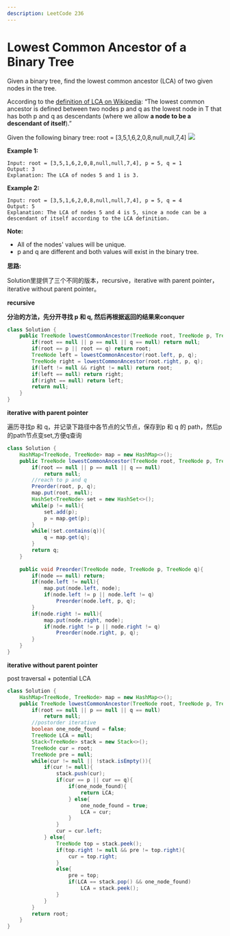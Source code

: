 ```yaml
---
description: LeetCode 236
---
```


# Lowest Common Ancestor of a Binary Tree

Given a binary tree, find the lowest common ancestor \(LCA\) of two given nodes in the tree.

According to the [definition of LCA on Wikipedia](https://en.wikipedia.org/wiki/Lowest_common_ancestor): “The lowest common ancestor is defined between two nodes p and q as the lowest node in T that has both p and q as descendants \(where we allow **a node to be a descendant of itself**\).”

Given the following binary tree:  root = \[3,5,1,6,2,0,8,null,null,7,4\] ![](https://assets.leetcode.com/uploads/2018/12/14/binarytree.png)

**Example 1:**

```text
Input: root = [3,5,1,6,2,0,8,null,null,7,4], p = 5, q = 1
Output: 3
Explanation: The LCA of nodes 5 and 1 is 3.
```

**Example 2:**

```text
Input: root = [3,5,1,6,2,0,8,null,null,7,4], p = 5, q = 4
Output: 5
Explanation: The LCA of nodes 5 and 4 is 5, since a node can be a descendant of itself according to the LCA definition.
```

**Note:**

* All of the nodes' values will be unique.
* p and q are different and both values will exist in the binary tree.

**思路:**

Solution里提供了三个不同的版本，recursive，iterative with parent pointer，iterative without parent pointer。

**recursive**

**分治的方法，先分开寻找 p 和 q, 然后再根据返回的结果来conquer**

```java
class Solution {
    public TreeNode lowestCommonAncestor(TreeNode root, TreeNode p, TreeNode q) {
        if(root == null || p == null || q == null) return null;
        if(root == p || root == q) return root;
        TreeNode left = lowestCommonAncestor(root.left, p, q);
        TreeNode right = lowestCommonAncestor(root.right, p, q);
        if(left != null && right != null) return root;
        if(left == null) return right;
        if(right == null) return left;
        return null;
    }
}
```

**iterative with parent pointer**

遍历寻找p 和 q，并记录下路径中各节点的父节点，保存到p 和 q 的 path，然后p的path节点变set,方便q查询

```java
class Solution {
    HashMap<TreeNode, TreeNode> map = new HashMap<>();
    public TreeNode lowestCommonAncestor(TreeNode root, TreeNode p, TreeNode q) {
        if(root == null || p == null || q == null) 
            return null;
        //reach to p and q
        Preorder(root, p, q);
        map.put(root, null);
        HashSet<TreeNode> set = new HashSet<>();
        while(p != null){
            set.add(p);
            p = map.get(p);
        }
        while(!set.contains(q)){
            q = map.get(q);
        }
        return q;
    }
    
    public void Preorder(TreeNode node, TreeNode p, TreeNode q){
        if(node == null) return;
        if(node.left != null){
            map.put(node.left, node);
            if(node.left != p || node.left != q)
                Preorder(node.left, p, q);
        }
        if(node.right != null){
            map.put(node.right, node);
            if(node.right != p || node.right != q)
                Preorder(node.right, p, q);
        }
    }
}
```

**iterative without parent pointer**

post traversal + potential LCA

```java
class Solution {
    HashMap<TreeNode, TreeNode> map = new HashMap<>();
    public TreeNode lowestCommonAncestor(TreeNode root, TreeNode p, TreeNode q) {
        if(root == null || p == null || q == null) 
            return null;
        //postorder iterative
        boolean one_node_found = false;
        TreeNode LCA = null;
        Stack<TreeNode> stack = new Stack<>();
        TreeNode cur = root;
        TreeNode pre = null;
        while(cur != null || !stack.isEmpty()){
            if(cur != null){
                stack.push(cur);
                if(cur == p || cur == q){
                    if(one_node_found){
                        return LCA;
                    } else{
                        one_node_found = true;
                        LCA = cur;
                    }
                }
                cur = cur.left;
            } else{
                TreeNode top = stack.peek();
                if(top.right != null && pre != top.right){
                    cur = top.right;
                }
                else{
                    pre = top;
                    if(LCA == stack.pop() && one_node_found)
                        LCA = stack.peek();
                }
            }
        }
        return root;
    }
}
```



